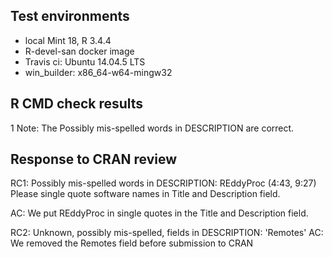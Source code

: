 ## Test environments

* local Mint 18, R 3.4.4
* R-devel-san docker image
* Travis ci: Ubuntu 14.04.5 LTS 
* win_builder: x86_64-w64-mingw32

## R CMD check results
1 Note:
The Possibly mis-spelled words in DESCRIPTION are correct.

## Response to CRAN review

RC1: Possibly mis-spelled words in DESCRIPTION:
  REddyProc (4:43, 9:27)
Please single quote software names in Title and Description field.

AC: We put REddyProc in single quotes in the Title and Description field.

RC2: Unknown, possibly mis-spelled, fields in DESCRIPTION:
  'Remotes'
AC: We removed the Remotes field before submission to CRAN
  

